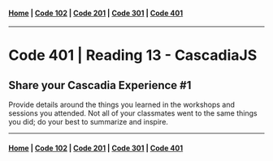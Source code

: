 #### [Home](../README.md) | [Code 102](../102main.md) | [Code 201](../201main.md) | [Code 301](../301main.md) | [Code 401](../401main.md)

---

# Code 401 | Reading 13 - CascadiaJS

## **Share your Cascadia Experience #1**

Provide details around the things you learned in the workshops and sessions you attended. Not all of your classmates went to the same things you did; do your best to summarize and inspire.

---

#### [Home](../README.md) | [Code 102](../102main.md) | [Code 201](../201main.md) | [Code 301](../301main.md) | [Code 401](../401main.md)
